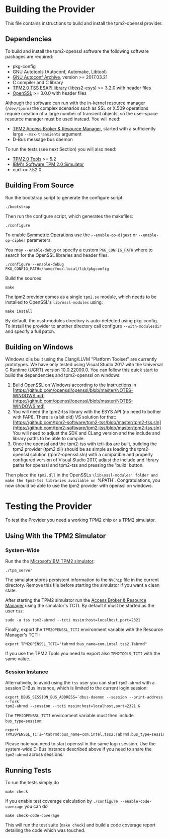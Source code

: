 # Building the Provider
This file contains instructions to build and install the tpm2-openssl provider.

## Dependencies
To build and install the tpm2-openssl software the following software packages
are required:

 * pkg-config
 * GNU Autotools (Autoconf, Automake, Libtool)
 * [GNU Autoconf Archive](https://www.gnu.org/software/autoconf-archive/),
   version >= 2017.03.21
 * C compiler and C library
 * [TPM2.0 TSS ESAPI library](https://github.com/tpm2-software/tpm2-tss)
   (libtss2-esys) >= 3.2.0 with header files
 * [OpenSSL](https://www.openssl.org/) >= 3.0.0 with header files

Although the software can run with the in-kernel resource manager (`/dev/tpmrm`)
the complex scenarios such as SSL or X.509 operations require creation of a large
number of transient objects, so the user-space resource manager must be used
instead. You will need:

 * [TPM2 Access Broker & Resource Manager](https://github.com/tpm2-software/tpm2-abrmd),
   started with a sufficiently large `--max-transients` argument
 * D-Bus message bus daemon

To run the tests (see next Section) you will also need:

 * [TPM2.0 Tools](https://github.com/tpm2-software/tpm2-tools) >= 5.2
 * [IBM's Software TPM 2.0 Simulator](https://sourceforge.net/projects/ibmswtpm2/files)
 * curl >= 7.52.0


## Building From Source

Run the bootstrap script to generate the configure script:
```
./bootstrap
```

Then run the configure script, which generates the makefiles:
```
./configure
```

To enable [Symmetric Operations](symmetric.md) use the `--enable-op-digest`
or `--enable-op-cipher` parameters.

You may `--enable-debug` or specify a custom `PKG_CONFIG_PATH` where to search
for the OpenSSL libraries and header files.
```
./configure --enable-debug PKG_CONFIG_PATH=/home/foo/.local/lib/pkgconfig
```

Build the sources
```
make
```

The tpm2 provider comes as a single `tpm2.so` module, which needs to be
installed to OpenSSL's `lib/ossl-modules` using:
```
make install
```

By default, the ossl-modules directory is auto-detected using pkg-config. To
install the provider to another directory call configure `--with-modulesdir`
and specify a full patch.

## Building on Windows

Windows dlls built using the Clang/LLVM "Platform Toolset" are currently
prototypes. We have only tested using Visual Studio 2017 with the
Universal C Runtime (UCRT) version 10.0.22000.0. You can follow this
quick start to build the dependencies and tpm2-openssl on windows:

 1. Build OpenSSL on Windows according to the instructions in
    [https://github.com/openssl/openssl/blob/master/NOTES-WINDOWS.md](https://github.com/openssl/openssl/blob/master/NOTES-WINDOWS.md)
 2. You will need the tpm2-tss library with the ESYS API (no need to
    bother with FAPI). There is (a bit old) VS solution for that: 
    [https://github.com/tpm2-software/tpm2-tss/blob/master/tpm2-tss.sln](https://github.com/tpm2-software/tpm2-tss/blob/master/tpm2-tss.sln)
    You will need to adjust the SDK and CLang version and the include and 
    library paths to be able to compile.
 3. Once the openssl and the tpm2-tss with tcti-tbs are built, building 
    the tpm2 provider (tpm2.dll) should be as simple as loading the 
    tpm2-openssl solution (tpm2-openssl.sln) with a compatible and properly
    configured version of Visual Studio 2017, adjust the include and
    library paths for openssl and tpm2-tss and pressing the 'build' button.

Then place the `tpm2.dll` in the OpenSSLs `\lib\ossl-modules' folder
and make the tpm2-tss libraries available on `%PATH`. Congratulations,
you now should be able to use the tpm2 provider with openssl on windows.

# Testing the Provider
To test the Provider you need a working TPM2 chip or a TPM2 simulator.


## Using With the TPM2 Simulator

### System-Wide

Run the the
[Microsoft/IBM TPM2 simulator](https://sourceforge.net/projects/ibmswtpm2):
```
./tpm_server
```

The simulator stores persistent information to the `NVChip` file in the current
directory. Remove this file before starting the simulator if you want a clean
state.

After starting the TPM2 simulator run the
[Access Broker & Resource Manager](https://github.com/tpm2-software/tpm2-abrmd)
 using the simulator's TCTI. By default it must be started as the user `tss`:
```
sudo -u tss tpm2-abrmd --tcti mssim:host=localhost,port=2321
```

Finally, export the `TPM2OPENSSL_TCTI` environment variable with the Resource
Manager's TCTI:
```
export TPM2OPENSSL_TCTI="tabrmd:bus_name=com.intel.tss2.Tabrmd"
```

If you use the TPM2 Tools you need to export also `TPM2TOOLS_TCTI` with the
same value.

### Session Instance

Alternatively, to avoid using the `tss` user you can start `tpm2-abrmd` with
a session D-Bus instance, which is limited to the current login session:
```
export DBUS_SESSION_BUS_ADDRESS=`dbus-daemon --session --print-address --fork`
tpm2-abrmd --session --tcti mssim:host=localhost,port=2321 &
```

The `TPM2OPENSSL_TCTI` environment variable must then include `bus_type=session`:
```
export TPM2OPENSSL_TCTI="tabrmd:bus_name=com.intel.tss2.Tabrmd,bus_type=session"
```

Please note you need to start openssl in the same login session. Use the
system-wide D-Bus instance described above if you need to share the `tpm2-abrmd`
across sessions.


## Running Tests

To run the tests simply do
```
make check
```

If you enable test coverage calculation by `./configure --enable-code-coverage`
you can do
```
make check-code-coverage
```

This will run the test suite (`make check`) and build a code coverage report
detailing the code which was touched.

